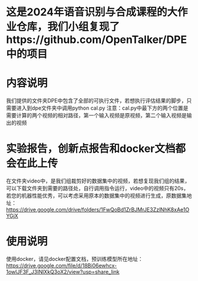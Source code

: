 # 这是2024年语音识别与合成课程的大作业仓库，我们小组复现了https://github.com/OpenTalker/DPE  中的项目

# 内容说明
我们提供的文件夹DPE中包含了全部的可执行文件，若想执行评估结果的脚步，只需要进入到dpe文件夹中调用python cal.py  注意：cal.py中最下方的两个位置是需要计算的两个视频的相对路径，第一个输入视频是原视频，第二个输入视频是输出的视频

# 实验报告，创新点报告和docker文档都会在此上传
在文件夹video中，是我们组裁剪好的数据集中的视频，若想复现我们组的结果，可以下载文件夹到需要的路径处，自行调用指令运行，video中的视频只有20s，若您的机器性能优秀，可以考虑采用原本的数据集中的视频进行生成，原数据集地址：https://drive.google.com/drive/folders/1FwQoBd1ZrBJMrJE3ZzlNhK8xAe1OYGjX

# 使用说明
使用docker，请见docker配置文档，预训练模型所在地址：https://drive.google.com/file/d/18Bi06ewhcx-1owlJF3F_J3INlXkQ3oX2/view?usp=share_link 
